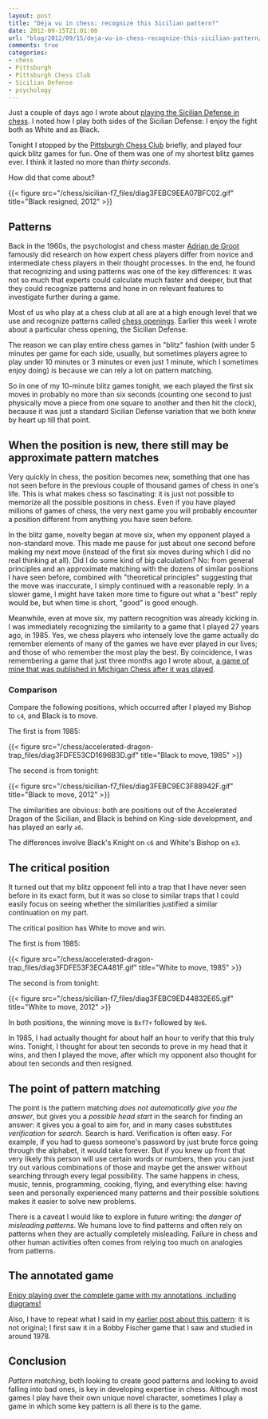 ```yaml
---
layout: post
title: "Déja vu in chess: recognize this Sicilian pattern?"
date: 2012-09-15T21:01:00
url: "blog/2012/09/15/deja-vu-in-chess-recognize-this-sicilian-pattern/"
comments: true
categories: 
- chess
- Pittsburgh
- Pittsburgh Chess Club
- Sicilian Defense
- psychology
---
```

Just a couple of days ago I wrote about [playing the Sicilian Defense in chess](/blog/2012/09/12/round-2-of-the-pittsburgh-chess-club-tournament-winning-in-the-sicilian-defense-the-philosophy-and-psychology-of-struggle/). I noted how I play both sides of the Sicilian Defense: I enjoy the fight both as White and as Black.

Tonight I stopped by the [Pittsburgh Chess Club](http://pittsburghcc.org/) briefly, and played four quick blitz games for fun. One of them was one of my shortest blitz games ever. I think it lasted no more than *thirty seconds*.

How did that come about?

{{< figure src="/chess/sicilian-f7_files/diag3FEBC9EEA07BFC02.gif" title="Black resigned, 2012" >}}

<!--more-->

## Patterns

Back in the 1960s, the psychologist and chess master [Adrian de Groot](http://en.wikipedia.org/wiki/Adriaan_de_Groot) famously did research on how expert chess players differ from novice and intermediate chess players in their thought processes. In the end, he found that recognizing and using patterns was one of the key differences: it was not so much that experts could calculate much faster and deeper, but that they could recognize patterns and hone in on relevant features to investigate further during a game.

Most of us who play at a chess club at all are at a high enough level that we use and recognize patterns called [chess openings](http://en.wikipedia.org/wiki/Chess_opening). Earlier this week I wrote about a particular chess opening, the Sicilian Defense.

The reason we can play entire chess games in "blitz" fashion (with under 5 minutes per game for each side, usually, but sometimes players agree to play under 10 minutes or 3 minutes or even just 1 minute, which I sometimes enjoy doing) is because we can rely a lot on pattern matching.

So in one of my 10-minute blitz games tonight, we each played the first six moves in probably no more than six seconds (counting one second to just physically move a piece from one square to another and then hit the clock), because it was just a standard Sicilian Defense variation that we both knew by heart up till that point.

## When the position is new, there still may be approximate pattern matches

Very quickly in chess, the position becomes new, something that one has not seen before in the previous couple of thousand games of chess in one's life. This is what makes chess so fascinating: it is just not possible to memorize all the possible positions in chess. Even if you have played millions of games of chess, the very next game you will probably encounter a position different from anything you have seen before.

In the blitz game, novelty began at move six, when my opponent played a non-standard move. This made me pause for just about one second before making my next move (instead of the first six moves during which I did no real thinking at all). Did I do some kind of big calculation? No: from general principles and an approximate matching with the dozens of similar positions I have seen before, combined with "theoretical principles" suggesting that the move was inaccurate, I simply continued with a reasonable reply. In a slower game, I might have taken more time to figure out what a "best" reply would be, but when time is short, "good" is good enough.

Meanwhile, even at move six, my pattern recognition was already kicking in. I was immediately recognizing the similarity to a game that I played 27 years ago, in 1985. Yes, we chess players who intensely love the game actually do remember elements of many of the games we have ever played in our lives; and those of who remember the most play the best. By coincidence, I was remembering a game that just three months ago I wrote about, [a game of mine that was published in Michigan Chess after it was played](/blog/2012/06/02/they-published-my-brilliant-chess-game/).

### Comparison

Compare the following positions, which occurred after I played my Bishop to `c4`, and Black is to move.

The first is from 1985:

{{< figure src="/chess/accelerated-dragon-trap_files/diag3FDFE53CD1696B3D.gif" title="Black to move, 1985" >}}

The second is from tonight:

{{< figure src="/chess/sicilian-f7_files/diag3FEBC9EC3F88942F.gif" title="Black to move, 2012" >}}

The similarities are obvious: both are positions out of the Accelerated Dragon of the Sicilian, and Black is behind on King-side development, and has played an early `a6`.

The differences involve Black's Knight on `c6` and White's Bishop on `e3`.

## The critical position

It turned out that my blitz opponent fell into a trap that I have never seen before in its exact form, but it was so close to similar traps that I could easily focus on seeing whether the similarities justified a similar continuation on my part.

The critical position has White to move and win.

The first is from 1985:

{{< figure src="/chess/accelerated-dragon-trap_files/diag3FDFE53F3ECA481F.gif" title="White to move, 1985" >}}

The second is from tonight:

{{< figure src="/chess/sicilian-f7_files/diag3FEBC9ED44832E65.gif" title="White to move, 2012" >}}

In both positions, the winning move is `Bxf7+` followed by `Ne6`.

In 1985, I had actually thought for about half an hour to verify that this truly wins. Tonight, I thought for about ten seconds to prove in my head that it wins, and then I played the move, after which my opponent also thought for about ten seconds and then resigned.

## The point of pattern matching

The point is the pattern matching *does not automatically give you the answer*, but gives you a *possible head start* in the search for finding an answer: it gives you a goal to aim for, and in many cases substitutes *verification* for *search*. Search is hard. Verification is often easy. For example, if you had to guess someone's password by just brute force going through the alphabet, it would take forever. But if you knew up front that very likely this person will use certain words or numbers, then you can just try out various combinations of those and maybe get the answer without searching through every legal possibility. The same happens in chess, music, tennis, programming, cooking, flying, and everything else: having seen and personally experienced many patterns and their possible solutions makes it easier to solve new problems.

There is a caveat I would like to explore in future writing: the *danger of misleading patterns*. We humans love to find patterns and often rely on patterns when they are actually completely misleading. Failure in chess and other human activities often comes from relying too much on analogies from patterns.

## The annotated game

[Enjoy playing over the complete game with my annotations, including diagrams!](/chess/sicilian-f7.htm)

Also, I have to repeat what I said in my [earlier post about this pattern](/blog/2012/06/02/they-published-my-brilliant-chess-game/): it is not original; I first saw it in a Bobby Fischer game that I saw and studied in around 1978.

## Conclusion

*Pattern matching*, both looking to create good patterns and looking to avoid falling into bad ones, is key in developing expertise in chess. Although most games I play have their own unique novel character, sometimes I play a game in which some key pattern is all there is to the game.
